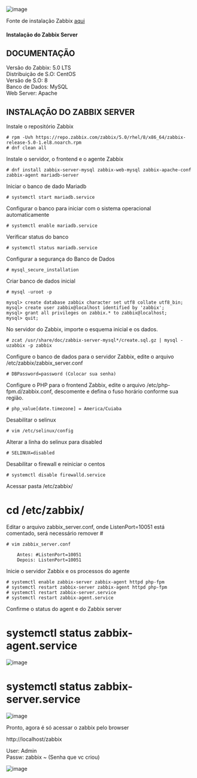 

![image](https://user-images.githubusercontent.com/30474126/121080549-8cc42f80-c7a9-11eb-9e70-f3ad1137b502.png) 

Fonte de instalação Zabbix [aqui](https://www.zabbix.com/br/download?zabbix=5.0&os_distribution=centos&os_version=8&db=mysql&ws=apache)   

#### Instalação do Zabbix Server 

## DOCUMENTAÇÃO ##
Versão do Zabbix: 5.0 LTS   
Distribuição de S.O: CentOS   
Versão de S.O: 8   
Banco de Dados: MySQL   
Web Server: Apache   
  
## INSTALAÇÃO DO ZABBIX SERVER ##   

Instale o repositório Zabbix   

    # rpm -Uvh https://repo.zabbix.com/zabbix/5.0/rhel/8/x86_64/zabbix-release-5.0-1.el8.noarch.rpm   
    # dnf clean all   

Instale o servidor, o frontend e o agente Zabbix   

    # dnf install zabbix-server-mysql zabbix-web-mysql zabbix-apache-conf zabbix-agent mariadb-server   

Iniciar o banco de dado Mariadb  

    # systemctl start mariadb.service   

Configurar o banco para iniciar com o sistema operacional automaticamente  

    # systemctl enable mariadb.service   

Verificar status do banco   

    # systemctl status mariadb.service  
   
Configurar a segurança do Banco de Dados  

    # mysql_secure_installation    

Criar banco de dados inicial  

    # mysql -uroot -p  

    mysql> create database zabbix character set utf8 collate utf8_bin;   
    mysql> create user zabbix@localhost identified by 'zabbix';      
    mysql> grant all privileges on zabbix.* to zabbix@localhost;   
    mysql> quit;  

No servidor do Zabbix, importe o esquema inicial e os dados.    

    # zcat /usr/share/doc/zabbix-server-mysql*/create.sql.gz | mysql -uzabbix -p zabbix   

Configure o banco de dados para o servidor Zabbix, edite o arquivo /etc/zabbix/zabbix_server.conf   

    # DBPassword=password (Colocar sua senha)  

Configure o PHP para o frontend Zabbix, edite o arquivo /etc/php-fpm.d/zabbix.conf, descomente e defina o fuso horário conforme sua região.   

    # php_value[date.timezone] = America/Cuiaba  

Desabilitar o selinux   

    # vim /etc/selinux/config   

Alterar a linha do selinux para disabled    

    # SELINUX=disabled    

Desabilitar o firewall e reiniciar o centos   

    # systemctl disable firewalld.service   

Acessar pasta  /etc/zabbix/

#  cd /etc/zabbix/

Editar o arquivo  zabbix_server.conf, onde ListenPort=10051 está comentado, será necessário remover #  

    # vim zabbix_server.conf

        Antes: #ListenPort=10051
        Depois: ListenPort=10051

Inicie o servidor Zabbix e os processos do agente  

    # systemctl enable zabbix-server zabbix-agent httpd php-fpm
    # systemctl restart zabbix-server zabbix-agent httpd php-fpm
    # systemctl restart zabbix-server.service
    # systemctl restart zabbix-agent.service

Confirme o status do agent e do Zabbix server  
# systemctl status zabbix-agent.service  

![image](https://user-images.githubusercontent.com/30474126/121086766-918ce180-c7b1-11eb-8662-6f965d17a616.png)  

# systemctl status zabbix-server.service  

![image](https://user-images.githubusercontent.com/30474126/121086630-64403380-c7b1-11eb-9328-93631e3b5386.png)  

Pronto, agora é só acessar o zabbix pelo browser  

http://localhost/zabbix    

User: Admin   
Passw: zabbix ~ (Senha que vc criou)   

![image](https://user-images.githubusercontent.com/30474126/121087018-e6305c80-c7b1-11eb-9813-94c723e7e6c6.png)   

